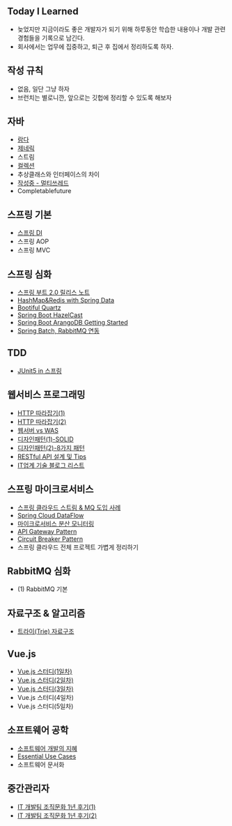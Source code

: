 ## Today I Learned

- 늦었지만 지금이라도 좋은 개발자가 되기 위해 하루동안 학습한 내용이나 개발 관련 경험들을 기록으로 남긴다.
- 회사에서는 업무에 집중하고, 퇴근 후 집에서 정리하도록 하자. 

## 작성 규칙
- 없음, 일단 그냥 하자
- 브런치는 별로니깐, 앞으로는 깃헙에 정리할 수 있도록 해보자

## 자바
- [람다](https://github.com/sieunkr/java-basic/tree/master/lambda)
- [제네릭](https://github.com/sieunkr/java-basic/blob/master/generic/generic.md)
- 스트림
- [컬렉션](https://brunch.co.kr/@springboot/57)
- 추상클래스와 인터페이스의 차이
- [작성중 - 멀티쓰레드](https://github.com/sieunkr/java-basic/tree/master/multi-thread)
- Completablefuture

## 스프링 기본
- [스프링 DI](https://github.com/sieunkr/spring-boot-basic)
- 스프링 AOP
- 스프링 MVC

## 스프링 심화
- [스프링 부트 2.0 릴리스 노트](https://brunch.co.kr/@springboot/55)
- [HashMap&Redis with Spring Data](https://brunch.co.kr/@springboot/73)
- [Bootiful Quartz](https://brunch.co.kr/@springboot/53)
- [Spring Boot HazelCast](https://brunch.co.kr/@springboot/56)
- [Spring Boot ArangoDB Getting Started](https://brunch.co.kr/@springboot/54)
- [Spring Batch, RabbitMQ 연동](https://brunch.co.kr/@springboot/51)

## TDD
- [JUnit5 in 스프링](https://brunch.co.kr/@springboot/77)

## 웹서비스 프로그래밍
- [HTTP 따라잡기(1)](https://brunch.co.kr/@springboot/16)
- [HTTP 따라잡기(2)](https://brunch.co.kr/@springboot/19)
- [웹서버 vs WAS](https://brunch.co.kr/@springboot/21)
- [디자인패턴(1)-SOLID](https://brunch.co.kr/@springboot/30)
- [디자인패턴(2)-8가지 패턴](https://brunch.co.kr/@springboot/31)
- [RESTful API 설계 및 Tips](https://brunch.co.kr/@springboot/59)
- [IT업계 기술 블로그 리스트](https://brunch.co.kr/@springboot/74)

## 스프링 마이크로서비스
- [스프링 클라우드 스트림 & MQ 도입 사례](https://brunch.co.kr/@springboot/2)
- [Spring Cloud DataFlow](https://brunch.co.kr/@springboot/61)
- [마이크로서비스 분산 모니터링](https://brunch.co.kr/@springboot/58)
- [API Gateway Pattern](https://brunch.co.kr/@springboot/38)
- [Circuit Breaker Pattern](https://brunch.co.kr/@springboot/41)
- 스프링 클라우드 전체 프로젝트 가볍게 정리하기

## RabbitMQ 심화
- (1) RabbitMQ 기본

## 자료구조 & 알고리즘
- [트라이(Trie) 자료구조](https://brunch.co.kr/@springboot/75)

## Vue.js
- [Vue.js 스터디(1일차)](https://brunch.co.kr/@springboot/18)
- [Vue.js 스터디(2일차)](https://brunch.co.kr/@springboot/29)
- [Vue.js 스터디(3일차)](https://brunch.co.kr/@springboot/52)
- Vue.js 스터디(4일차)
- Vue.js 스터디(5일차)

## 소프트웨어 공학
- [소프트웨어 개발의 지혜](https://brunch.co.kr/@springboot/35)
- [Essential Use Cases](https://brunch.co.kr/@springboot/63)
- 소프트웨어 문서화

## 중간관리자
- [IT 개발팀 조직문화 1년 후기(1)](https://brunch.co.kr/@springboot/7)
- [IT 개발팀 조직문화 1년 후기(2)](https://brunch.co.kr/@springboot/10)
